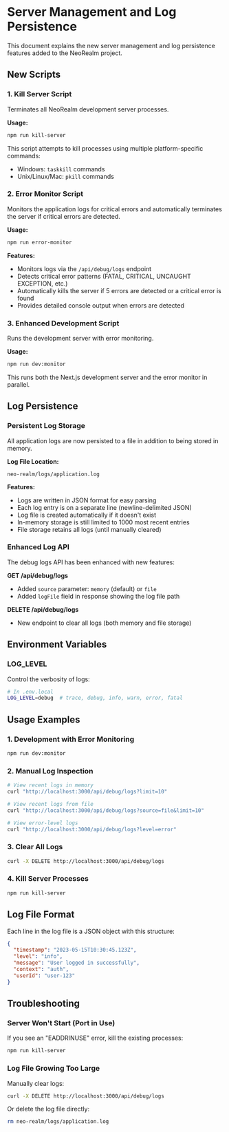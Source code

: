 # Server Management and Log Persistence

This document explains the new server management and log persistence features added to the NeoRealm project.

## New Scripts

### 1. Kill Server Script
Terminates all NeoRealm development server processes.

**Usage:**
```bash
npm run kill-server
```

This script attempts to kill processes using multiple platform-specific commands:
- Windows: `taskkill` commands
- Unix/Linux/Mac: `pkill` commands

### 2. Error Monitor Script
Monitors the application logs for critical errors and automatically terminates the server if critical errors are detected.

**Usage:**
```bash
npm run error-monitor
```

**Features:**
- Monitors logs via the `/api/debug/logs` endpoint
- Detects critical error patterns (FATAL, CRITICAL, UNCAUGHT EXCEPTION, etc.)
- Automatically kills the server if 5 errors are detected or a critical error is found
- Provides detailed console output when errors are detected

### 3. Enhanced Development Script
Runs the development server with error monitoring.

**Usage:**
```bash
npm run dev:monitor
```

This runs both the Next.js development server and the error monitor in parallel.

## Log Persistence

### Persistent Log Storage
All application logs are now persisted to a file in addition to being stored in memory.

**Log File Location:**
```
neo-realm/logs/application.log
```

**Features:**
- Logs are written in JSON format for easy parsing
- Each log entry is on a separate line (newline-delimited JSON)
- Log file is created automatically if it doesn't exist
- In-memory storage is still limited to 1000 most recent entries
- File storage retains all logs (until manually cleared)

### Enhanced Log API
The debug logs API has been enhanced with new features:

**GET /api/debug/logs**
- Added `source` parameter: `memory` (default) or `file`
- Added `logFile` field in response showing the log file path

**DELETE /api/debug/logs**
- New endpoint to clear all logs (both memory and file storage)

## Environment Variables

### LOG_LEVEL
Control the verbosity of logs:
```bash
# In .env.local
LOG_LEVEL=debug  # trace, debug, info, warn, error, fatal
```

## Usage Examples

### 1. Development with Error Monitoring
```bash
npm run dev:monitor
```

### 2. Manual Log Inspection
```bash
# View recent logs in memory
curl "http://localhost:3000/api/debug/logs?limit=10"

# View recent logs from file
curl "http://localhost:3000/api/debug/logs?source=file&limit=10"

# View error-level logs
curl "http://localhost:3000/api/debug/logs?level=error"
```

### 3. Clear All Logs
```bash
curl -X DELETE http://localhost:3000/api/debug/logs
```

### 4. Kill Server Processes
```bash
npm run kill-server
```

## Log File Format

Each line in the log file is a JSON object with this structure:
```json
{
  "timestamp": "2023-05-15T10:30:45.123Z",
  "level": "info",
  "message": "User logged in successfully",
  "context": "auth",
  "userId": "user-123"
}
```

## Troubleshooting

### Server Won't Start (Port in Use)
If you see an "EADDRINUSE" error, kill the existing processes:
```bash
npm run kill-server
```

### Log File Growing Too Large
Manually clear logs:
```bash
curl -X DELETE http://localhost:3000/api/debug/logs
```

Or delete the log file directly:
```bash
rm neo-realm/logs/application.log
```